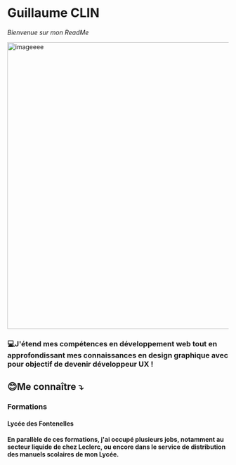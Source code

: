 # Guillaume CLIN 
*Bienvenue sur mon ReadMe*


<img width="653" alt="imageeee" src="https://github.com/user-attachments/assets/88c94643-6836-46a5-8006-b8e180d493e4">



### 💻J'étend mes compétences en développement web tout en approfondissant mes connaissances en design graphique avec pour objectif de devenir développeur UX !

## 😊Me connaître ⤵️
### Formations
#### Lycée des Fontenelles

#### En parallèle de ces formations, j'ai occupé plusieurs jobs, notamment au secteur liquide de chez Leclerc, ou encore dans le service de distribution des manuels scolaires de mon Lycée.

 
